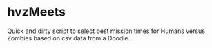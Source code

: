 # hvzMeets
Quick and dirty script to select best mission times for Humans versus Zombies based on csv data from a Doodle. 
